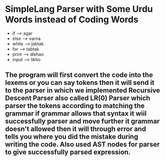 # SimpleLang Parser with Some Urdu Words instead of Coding Words
* if --> agar
* else --> varna
* while --> jabtak
* for --> tabtak
* print --> dikhao
* input --> likho

## The program will first convert the code into the lexems or you can say tokens then it will send it to the parser in which we implemented Recursive Descent Parser also called LR(0) Parser which parser the tokens according to matching the grammar if grammar allows that syntax it wiil successfully parser and move further it grammar doesn't allowed then it will through error and tells you where you did the mistake during writing the code. Also used AST nodes for parser to give successfully parsed expression.
